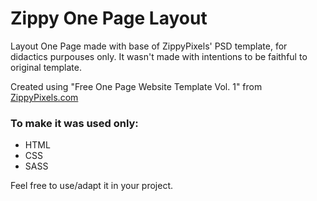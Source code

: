 # Zippy One Page Layout
Layout One Page made with base of ZippyPixels' PSD template, for didactics purpouses only. It wasn't made with intentions to be faithful to original template.

Created using "Free One Page Website Template Vol. 1" from [ZippyPixels.com](https://zippypixels.com/product/freebies/spectacular-one-page-website-template-free-psd/)

### To make it was used only:
* HTML
* CSS
* SASS

Feel free to use/adapt it in your project.
